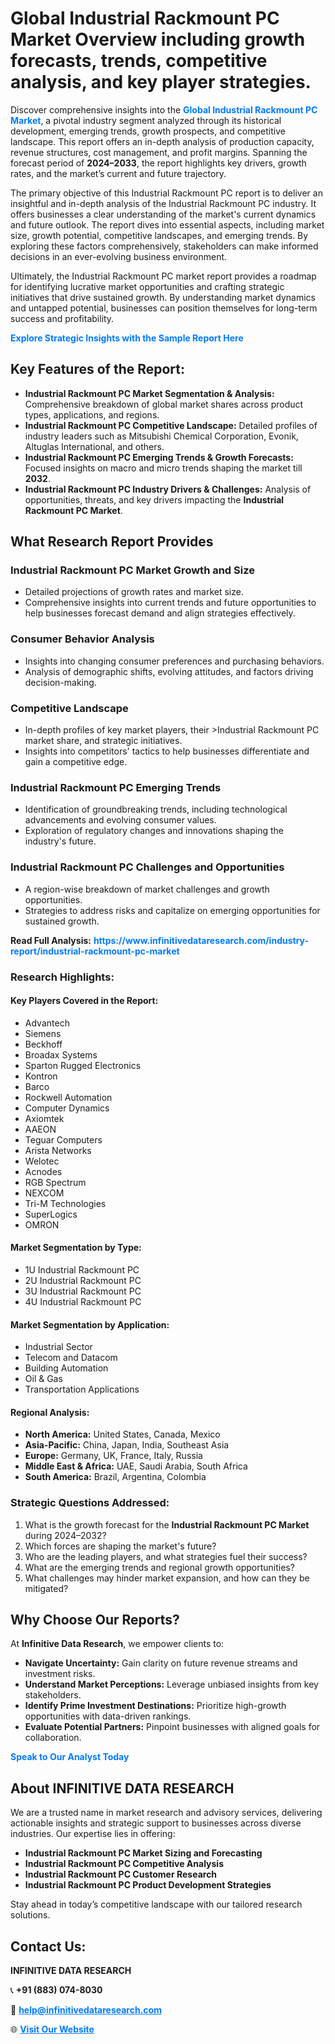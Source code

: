 <h1>Global Industrial Rackmount PC Market Overview including growth forecasts, trends, competitive analysis, and key player strategies.</h1>
<p>
Discover comprehensive insights into the 
<a href="https://www.infinitivedataresearch.com/industry-report/industrial-rackmount-pc-market" rel="dofollow" style="color: #007BFF; text-decoration: none;"><strong>Global Industrial Rackmount PC Market</strong></a>, a pivotal industry segment analyzed through its historical development, emerging trends, growth prospects, and competitive landscape. This report offers an in-depth analysis of production capacity, revenue structures, cost management, and profit margins. Spanning the forecast period of <strong>2024–2033</strong>, the report highlights key drivers, growth rates, and the market’s current and future trajectory.
</p>
<p>
The primary objective of this Industrial Rackmount PC report is to deliver an insightful and in-depth analysis of the Industrial Rackmount PC industry. It offers businesses a clear understanding of the market's current dynamics and future outlook. The report dives into essential aspects, including market size, growth potential, competitive landscapes, and emerging trends. By exploring these factors comprehensively, stakeholders can make informed decisions in an ever-evolving business environment.
</p>
<p>
Ultimately, the Industrial Rackmount PC market report provides a roadmap for identifying lucrative market opportunities and crafting strategic initiatives that drive sustained growth. By understanding market dynamics and untapped potential, businesses can position themselves for long-term success and profitability.
</p>
<p>
<a href="https://www.infinitivedataresearch.com/request-sample/reportId=107138" style="color: #007BFF; text-decoration: none;"><strong>Explore Strategic Insights with the Sample Report Here</strong></a>
</p>

<h2>Key Features of the Report:</h2>
<ul>
<li><strong>Industrial Rackmount PC Market Segmentation & Analysis:</strong> Comprehensive breakdown of global market shares across product types, applications, and regions.</li>
<li><strong>Industrial Rackmount PC Competitive Landscape:</strong> Detailed profiles of industry leaders such as Mitsubishi Chemical Corporation, Evonik, Altuglas International, and others.</li>
<li><strong>Industrial Rackmount PC Emerging Trends & Growth Forecasts:</strong> Focused insights on macro and micro trends shaping the market till <strong>2032</strong>.</li>
<li><strong>Industrial Rackmount PC Industry Drivers & Challenges:</strong> Analysis of opportunities, threats, and key drivers impacting the <strong>Industrial Rackmount PC Market</strong>.</li>
</ul>

<h2>What Research Report Provides</h2>
<h3>Industrial Rackmount PC Market Growth and Size</h3>
<ul>
<li>Detailed projections of growth rates and market size.</li>
<li>Comprehensive insights into current trends and future opportunities to help businesses forecast demand and align strategies effectively.</li>
</ul>

<h3>Consumer Behavior Analysis</h3>
<ul>
<li>Insights into changing consumer preferences and purchasing behaviors.</li>
<li>Analysis of demographic shifts, evolving attitudes, and factors driving decision-making.</li>
</ul>

<h3>Competitive Landscape</h3>
<ul>
<li>In-depth profiles of key market players, their >Industrial Rackmount PC market share, and strategic initiatives.</li>
<li>Insights into competitors' tactics to help businesses differentiate and gain a competitive edge.</li>
</ul>

<h3>Industrial Rackmount PC Emerging Trends</h3>
<ul>
<li>Identification of groundbreaking trends, including technological advancements and evolving consumer values.</li>
<li>Exploration of regulatory changes and innovations shaping the industry's future.</li>
</ul>

<h3>Industrial Rackmount PC Challenges and Opportunities</h3>
<ul>
<li>A region-wise breakdown of market challenges and growth opportunities.</li>
<li>Strategies to address risks and capitalize on emerging opportunities for sustained growth.</li>
</ul>
<p><strong>Read Full Analysis:</strong> <a href="https://www.infinitivedataresearch.com/industry-report/industrial-rackmount-pc-market" rel="dofollow" style="color: #007BFF; text-decoration: none;"><strong>https://www.infinitivedataresearch.com/industry-report/industrial-rackmount-pc-market</strong></a></p>
<h3>Research Highlights:</h3>
<h4>Key Players Covered in the Report:</h4>
<ul><li>Advantech</li><li>Siemens</li><li>Beckhoff</li><li>Broadax Systems</li><li>Sparton Rugged Electronics</li><li>Kontron</li><li>Barco</li><li>Rockwell Automation</li><li>Computer Dynamics</li><li>Axiomtek</li><li>AAEON</li><li>Teguar Computers</li><li>Arista Networks</li><li>Welotec</li><li>Acnodes</li><li>RGB Spectrum</li><li>NEXCOM</li><li>Tri-M Technologies</li><li>SuperLogics</li><li>OMRON</li></ul>
<h4>Market Segmentation by Type:</h4>
<ul><li>1U Industrial Rackmount PC</li><li>2U Industrial Rackmount PC</li><li>3U Industrial Rackmount PC</li><li>4U Industrial Rackmount PC</li></ul>
<h4>Market Segmentation by Application:</h4>
<ul><li>Industrial Sector</li><li>Telecom and Datacom</li><li>Building Automation</li><li>Oil &amp; Gas</li><li>Transportation Applications</li></ul>

<h4>Regional Analysis:</h4>
<ul>
<li><strong>North America:</strong> United States, Canada, Mexico</li>
<li><strong>Asia-Pacific:</strong> China, Japan, India, Southeast Asia</li>
<li><strong>Europe:</strong> Germany, UK, France, Italy, Russia</li>
<li><strong>Middle East & Africa:</strong> UAE, Saudi Arabia, South Africa</li>
<li><strong>South America:</strong> Brazil, Argentina, Colombia</li>
</ul>

<h3>Strategic Questions Addressed:</h3>
<ol>
<li>What is the growth forecast for the <strong>Industrial Rackmount PC Market</strong> during 2024–2032?</li>
<li>Which forces are shaping the market's future?</li>
<li>Who are the leading players, and what strategies fuel their success?</li>
<li>What are the emerging trends and regional growth opportunities?</li>
<li>What challenges may hinder market expansion, and how can they be mitigated?</li>
</ol>

<h2>Why Choose Our Reports?</h2>
<p>At <strong>Infinitive Data Research</strong>, we empower clients to:</p>
<ul>
<li><strong>Navigate Uncertainty:</strong> Gain clarity on future revenue streams and investment risks.</li>
<li><strong>Understand Market Perceptions:</strong> Leverage unbiased insights from key stakeholders.</li>
<li><strong>Identify Prime Investment Destinations:</strong> Prioritize high-growth opportunities with data-driven rankings.</li>
<li><strong>Evaluate Potential Partners:</strong> Pinpoint businesses with aligned goals for collaboration.</li>
</ul>
<p><a href="https://www.infinitivedataresearch.com/industry-report/industrial-rackmount-pc-market" rel="dofollow" style="color: #007BFF; text-decoration: none;"><strong>Speak to Our Analyst Today</strong></a></p>

<h2>About INFINITIVE DATA RESEARCH</h2>
<p>We are a trusted name in market research and advisory services, delivering actionable insights and strategic support to businesses across diverse industries. Our expertise lies in offering:</p>
<ul>
<li><strong>Industrial Rackmount PC Market Sizing and Forecasting</strong></li>
<li><strong>Industrial Rackmount PC Competitive Analysis</strong></li>
<li><strong>Industrial Rackmount PC Customer Research</strong></li>
<li><strong>Industrial Rackmount PC Product Development Strategies</strong></li>
</ul>
<p>Stay ahead in today’s competitive landscape with our tailored research solutions.</p>

<h2>Contact Us:</h2>
<p><strong>INFINITIVE DATA RESEARCH</strong></p>
<p>📞 <strong>+91 (883) 074-8030</strong></p>
<p>📧 <strong><a href="mailto:help@infinitivedataresearch.com" style="color: #007BFF;">help@infinitivedataresearch.com</a></strong></p>
<p>🌐 <strong><a href="https://www.infinitivedataresearch.com" rel="dofollow" style="color: #007BFF;">Visit Our Website</a></strong></p>
